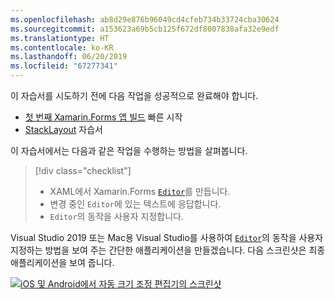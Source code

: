 ```yaml
---
ms.openlocfilehash: ab8d29e876b96049cd4cfeb734b33724cba30624
ms.sourcegitcommit: a153623a69b5cb125f672df8007838afa32e9edf
ms.translationtype: HT
ms.contentlocale: ko-KR
ms.lasthandoff: 06/20/2019
ms.locfileid: "67277341"
---
```

이 자습서를 시도하기 전에 다음 작업을 성공적으로 완료해야 합니다.

- [첫 번째 Xamarin.Forms 앱 빌드](~/get-started/first-app/index.md) 빠른 시작
- [StackLayout](~/get-started/tutorials/stacklayout/index.yml) 자습서

이 자습서에서는 다음과 같은 작업을 수행하는 방법을 살펴봅니다.

> [!div class="checklist"]
> - XAML에서 Xamarin.Forms [`Editor`](xref:Xamarin.Forms.Editor)를 만듭니다.
> - 변경 중인 `Editor`에 있는 텍스트에 응답합니다.
> - `Editor`의 동작을 사용자 지정합니다.

Visual Studio 2019 또는 Mac용 Visual Studio를 사용하여 [`Editor`](xref:Xamarin.Forms.Editor)의 동작을 사용자 지정하는 방법을 보여 주는 간단한 애플리케이션을 만들겠습니다. 다음 스크린샷은 최종 애플리케이션을 보여 줍니다.

[![iOS 및 Android에서 자동 크기 조정 편집기의 스크린샷](../images/customize-behavior.png "자동 크기 조정 편집기")](../images/customize-behavior-large.png#lightbox "자동 크기 조정 편집기")
